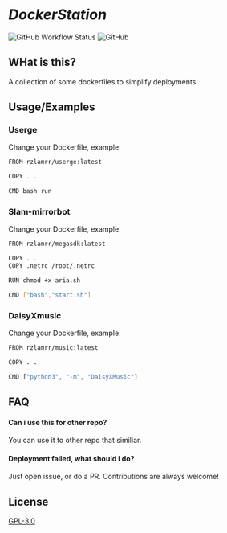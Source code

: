 # _DockerStation_
![GitHub Workflow Status](https://img.shields.io/github/workflow/status/dvstLab/DockerStation/builder?style=for-the-badge)
![GitHub](https://img.shields.io/github/license/dvstLab/DockerStation?style=for-the-badge)
  
## WHat is this?
  A collection of some dockerfiles to simplify deployments.
  
## Usage/Examples

### Userge

Change your Dockerfile, example:

```bash
FROM rzlamrr/userge:latest

COPY . .

CMD bash run
```

### Slam-mirrorbot

Change your Dockerfile, example:

```bash
FROM rzlamrr/megasdk:latest

COPY . .
COPY .netrc /root/.netrc

RUN chmod +x aria.sh

CMD ["bash","start.sh"]
```

### DaisyXmusic

Change your Dockerfile, example:

```bash
FROM rzlamrr/music:latest

COPY . .

CMD ["python3", "-m", "DaisyXMusic"]
```

## FAQ

#### Can i use this for other repo?

You can use it to other repo that similiar.

#### Deployment failed, what should i do?

Just open issue, or do a PR. Contributions are always welcome!

## License

[GPL-3.0](https://choosealicense.com/licenses/gpl-3.0/)
